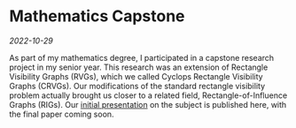 # Mathematics Capstone

*2022-10-29*

As part of my mathematics degree, I participated in a capstone research project 
in my senior year. This research was an extension of Rectangle Visibility 
Graphs (RVGs), which we called Cyclops Rectangle Visibility Graphs (CRVGs). Our 
modifications of the standard rectangle visibility problem actually brought us 
closer to a related field, Rectangle-of-Influence Graphs (RIGs). Our [initial 
presentation](Cyclops_RVGs.pdf) on the subject is published here, with the final paper coming soon.